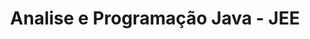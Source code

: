 ---
permalink: /programacao/java/jee/
title: Analise e Programação Java - JEE
layout: categorylist
category: jee
share: true
--- 